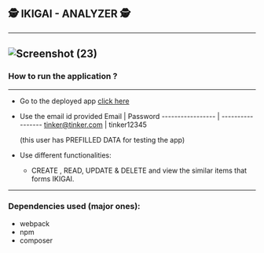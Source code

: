 ##  🕵️ IKIGAI - ANALYZER 🕵️
----
![Screenshot (23)](https://user-images.githubusercontent.com/28492382/58095136-eae83f00-7bef-11e9-9c95-d43c57db9f68.png)
----

### How to run the application ? 
---
* Go to the deployed app [click here](https://tdg101.herokuapp.com)

* Use the email id provided
    Email             | Password
    ----------------- | -----------------
    tinker@tinker.com | tinker12345

    (this user has PREFILLED DATA for testing the app)

* Use different functionalities:
    * CREATE , READ, UPDATE & DELETE and view the similar items that forms IKIGAI.
---
### Dependencies used (major ones):

* webpack
* npm
* composer
 